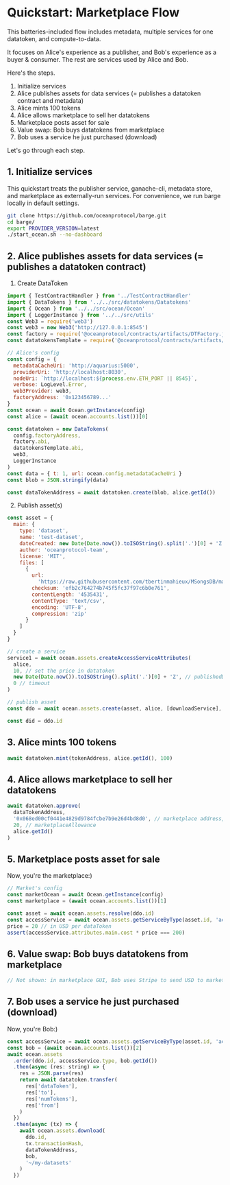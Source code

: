 # Quickstart: Marketplace Flow

This batteries-included flow includes metadata, multiple services for one datatoken, and compute-to-data.

It focuses on Alice's experience as a publisher, and Bob's experience as a buyer & consumer. The rest are services used by Alice and Bob.

Here's the steps.

1. Initialize services
1. Alice publishes assets for data services (= publishes a datatoken contract and metadata)
1. Alice mints 100 tokens
1. Alice allows marketplace to sell her datatokens
1. Marketplace posts asset for sale
1. Value swap: Bob buys datatokens from marketplace
1. Bob uses a service he just purchased (download)

Let's go through each step.

## 1. Initialize services

This quickstart treats the publisher service, ganache-cli, metadata store, and marketplace as
externally-run services. For convenience, we run barge locally in default settings.

```bash
git clone https://github.com/oceanprotocol/barge.git
cd barge/
export PROVIDER_VERSION=latest
./start_ocean.sh --no-dashboard
```

## 2. Alice publishes assets for data services (= publishes a datatoken contract)

1. Create DataToken

```javascript
import { TestContractHandler } from '../TestContractHandler'
import { DataTokens } from '../../src/datatokens/Datatokens'
import { Ocean } from '../../src/ocean/Ocean'
import { LoggerInstance } from '../../src/utils'
const Web3 = require('web3')
const web3 = new Web3('http://127.0.0.1:8545')
const factory = require('@oceanprotocol/contracts/artifacts/DTFactory.json')
const datatokensTemplate = require('@oceanprotocol/contracts/artifacts/DataTokenTemplate.json')

// Alice's config
const config = {
  metadataCacheUri: 'http://aquarius:5000',
  providerUri: 'http://localhost:8030',
  nodeUri: `http://localhost:${process.env.ETH_PORT || 8545}`,
  verbose: LogLevel.Error,
  web3Provider: web3,
  factoryAddress: '0x123456789...'
}
const ocean = await Ocean.getInstance(config)
const alice = (await ocean.accounts.list())[0]

const datatoken = new DataTokens(
  config.factoryAddress,
  factory.abi,
  datatokensTemplate.abi,
  web3,
  LoggerInstance
)
const data = { t: 1, url: ocean.config.metadataCacheUri }
const blob = JSON.stringify(data)

const dataTokenAddress = await datatoken.create(blob, alice.getId())
```

2. Publish asset(s)

```javascript
const asset = {
  main: {
    type: 'dataset',
    name: 'test-dataset',
    dateCreated: new Date(Date.now()).toISOString().split('.')[0] + 'Z', // remove milliseconds
    author: 'oceanprotocol-team',
    license: 'MIT',
    files: [
      {
        url:
          'https://raw.githubusercontent.com/tbertinmahieux/MSongsDB/master/Tasks_Demos/CoverSongs/shs_dataset_test.txt',
        checksum: 'efb2c764274b745f5fc37f97c6b0e761',
        contentLength: '4535431',
        contentType: 'text/csv',
        encoding: 'UTF-8',
        compression: 'zip'
      }
    ]
  }
}

// create a service
service1 = await ocean.assets.createAccessServiceAttributes(
  alice,
  10, // set the price in datatoken
  new Date(Date.now()).toISOString().split('.')[0] + 'Z', // publishedDate
  0 // timeout
)

// publish asset
const ddo = await ocean.assets.create(asset, alice, [downloadService], dataTokenAddress)

const did = ddo.id
```

## 3. Alice mints 100 tokens

```javascript
await datatoken.mint(tokenAddress, alice.getId(), 100)
```

## 4. Alice allows marketplace to sell her datatokens

```javascript
await datatoken.approve(
  dataTokenAddress,
  '0x068ed00cf0441e4829d9784fcbe7b9e26d4bd8d0', // marketplace address,
  20, // marketplaceAllowance
  alice.getId()
)
```

## 5. Marketplace posts asset for sale

Now, you're the marketplace:)

```javascript
// Market's config
const marketOcean = await Ocean.getInstance(config)
const marketplace = (await ocean.accounts.list())[1]

const asset = await ocean.assets.resolve(ddo.id)
const accessService = await ocean.assets.getServiceByType(asset.id, 'access')
price = 20 // in USD per dataToken
assert(accessService.attributes.main.cost * price === 200)
```

## 6. Value swap: Bob buys datatokens from marketplace

```javascript
// Not shown: in marketplace GUI, Bob uses Stripe to send USD to marketplace (or other methods / currencies).
```

## 7. Bob uses a service he just purchased (download)

Now, you're Bob:)

```javascript
const accessService = await ocean.assets.getServiceByType(asset.id, 'access')
const bob = (await ocean.accounts.list())[2]
await ocean.assets
  .order(ddo.id, accessService.type, bob.getId())
  .then(async (res: string) => {
    res = JSON.parse(res)
    return await datatoken.transfer(
      res['dataToken'],
      res['to'],
      res['numTokens'],
      res['from']
    )
  })
  .then(async (tx) => {
    await ocean.assets.download(
      ddo.id,
      tx.transactionHash,
      dataTokenAddress,
      bob,
      '~/my-datasets'
    )
  })
```
